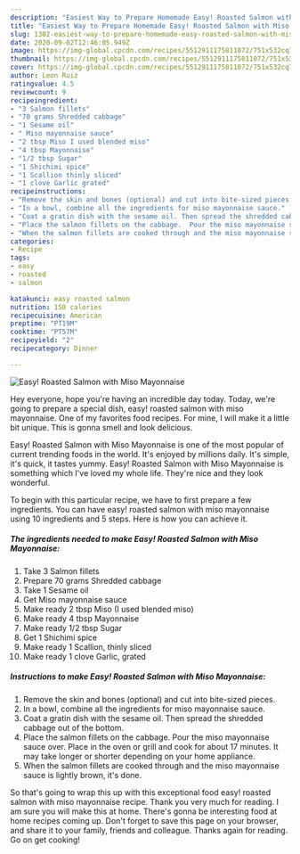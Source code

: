 ```yaml
---
description: "Easiest Way to Prepare Homemade Easy! Roasted Salmon with Miso Mayonnaise"
title: "Easiest Way to Prepare Homemade Easy! Roasted Salmon with Miso Mayonnaise"
slug: 1302-easiest-way-to-prepare-homemade-easy-roasted-salmon-with-miso-mayonnaise
date: 2020-09-02T12:46:05.949Z
image: https://img-global.cpcdn.com/recipes/5512911175811072/751x532cq70/easy-roasted-salmon-with-miso-mayonnaise-recipe-main-photo.jpg
thumbnail: https://img-global.cpcdn.com/recipes/5512911175811072/751x532cq70/easy-roasted-salmon-with-miso-mayonnaise-recipe-main-photo.jpg
cover: https://img-global.cpcdn.com/recipes/5512911175811072/751x532cq70/easy-roasted-salmon-with-miso-mayonnaise-recipe-main-photo.jpg
author: Leon Ruiz
ratingvalue: 4.5
reviewcount: 9
recipeingredient:
- "3 Salmon fillets"
- "70 grams Shredded cabbage"
- "1 Sesame oil"
- " Miso mayonnaise sauce"
- "2 tbsp Miso I used blended miso"
- "4 tbsp Mayonnaise"
- "1/2 tbsp Sugar"
- "1 Shichimi spice"
- "1 Scallion thinly sliced"
- "1 clove Garlic grated"
recipeinstructions:
- "Remove the skin and bones (optional) and cut into bite-sized pieces."
- "In a bowl, combine all the ingredients for miso mayonnaise sauce."
- "Coat a gratin dish with the sesame oil. Then spread the shredded cabbage out of the bottom."
- "Place the salmon fillets on the cabbage.  Pour the miso mayonnaise sauce over.  Place in the oven or grill and cook for about 17 minutes. It may take longer or shorter depending on your home appliance."
- "When the salmon fillets are cooked through and the miso mayonnaise sauce is lightly brown, it&#39;s done."
categories:
- Recipe
tags:
- easy
- roasted
- salmon

katakunci: easy roasted salmon 
nutrition: 150 calories
recipecuisine: American
preptime: "PT19M"
cooktime: "PT57M"
recipeyield: "2"
recipecategory: Dinner

---
```



![Easy! Roasted Salmon with Miso Mayonnaise](https://img-global.cpcdn.com/recipes/5512911175811072/751x532cq70/easy-roasted-salmon-with-miso-mayonnaise-recipe-main-photo.jpg)

Hey everyone, hope you're having an incredible day today. Today, we're going to prepare a special dish, easy! roasted salmon with miso mayonnaise. One of my favorites food recipes. For mine, I will make it a little bit unique. This is gonna smell and look delicious.



Easy! Roasted Salmon with Miso Mayonnaise is one of the most popular of current trending foods in the world. It's enjoyed by millions daily. It's simple, it's quick, it tastes yummy. Easy! Roasted Salmon with Miso Mayonnaise is something which I've loved my whole life. They're nice and they look wonderful.


To begin with this particular recipe, we have to first prepare a few ingredients. You can have easy! roasted salmon with miso mayonnaise using 10 ingredients and 5 steps. Here is how you can achieve it.

<!--inarticleads1-->

##### The ingredients needed to make Easy! Roasted Salmon with Miso Mayonnaise:

1. Take 3 Salmon fillets
1. Prepare 70 grams Shredded cabbage
1. Take 1 Sesame oil
1. Get  Miso mayonnaise sauce
1. Make ready 2 tbsp Miso (I used blended miso)
1. Make ready 4 tbsp Mayonnaise
1. Make ready 1/2 tbsp Sugar
1. Get 1 Shichimi spice
1. Make ready 1 Scallion, thinly sliced
1. Make ready 1 clove Garlic, grated




<!--inarticleads2-->

##### Instructions to make Easy! Roasted Salmon with Miso Mayonnaise:

1. Remove the skin and bones (optional) and cut into bite-sized pieces.
1. In a bowl, combine all the ingredients for miso mayonnaise sauce.
1. Coat a gratin dish with the sesame oil. Then spread the shredded cabbage out of the bottom.
1. Place the salmon fillets on the cabbage.  Pour the miso mayonnaise sauce over.  Place in the oven or grill and cook for about 17 minutes. It may take longer or shorter depending on your home appliance.
1. When the salmon fillets are cooked through and the miso mayonnaise sauce is lightly brown, it&#39;s done.




So that's going to wrap this up with this exceptional food easy! roasted salmon with miso mayonnaise recipe. Thank you very much for reading. I am sure you will make this at home. There's gonna be interesting food at home recipes coming up. Don't forget to save this page on your browser, and share it to your family, friends and colleague. Thanks again for reading. Go on get cooking!
